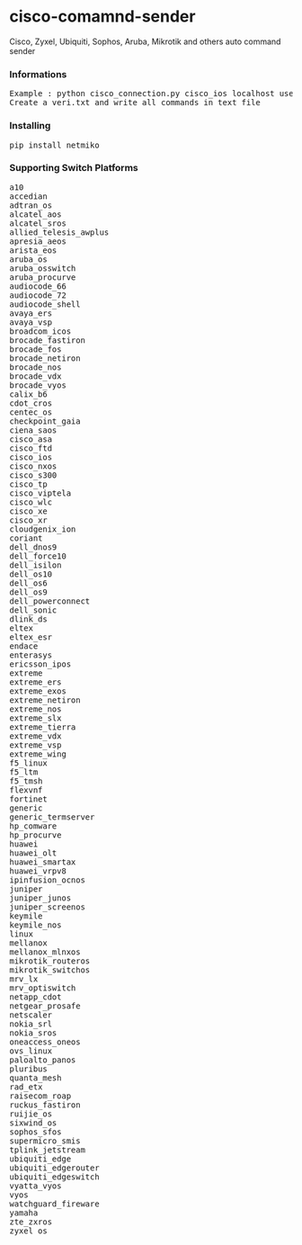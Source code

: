 # cisco-comamnd-sender
Cisco, Zyxel, Ubiquiti, Sophos, Aruba, Mikrotik and others auto command sender
<h3>Informations</h3>
<pre>
Example : python cisco_connection.py cisco_ios localhost user pass
Create a veri.txt and write all commands in text file
</pre>
<h3>Installing</h3>
<pre>
pip install netmiko
</pre>
<h3>Supporting Switch Platforms</h3>
<pre>
a10
accedian
adtran_os
alcatel_aos
alcatel_sros
allied_telesis_awplus
apresia_aeos
arista_eos
aruba_os
aruba_osswitch
aruba_procurve
audiocode_66
audiocode_72
audiocode_shell
avaya_ers
avaya_vsp
broadcom_icos
brocade_fastiron
brocade_fos
brocade_netiron
brocade_nos
brocade_vdx
brocade_vyos
calix_b6
cdot_cros
centec_os
checkpoint_gaia
ciena_saos
cisco_asa
cisco_ftd
cisco_ios
cisco_nxos
cisco_s300
cisco_tp
cisco_viptela
cisco_wlc
cisco_xe
cisco_xr
cloudgenix_ion
coriant
dell_dnos9
dell_force10
dell_isilon
dell_os10
dell_os6
dell_os9
dell_powerconnect
dell_sonic
dlink_ds
eltex
eltex_esr
endace
enterasys
ericsson_ipos
extreme
extreme_ers
extreme_exos
extreme_netiron
extreme_nos
extreme_slx
extreme_tierra
extreme_vdx
extreme_vsp
extreme_wing
f5_linux
f5_ltm
f5_tmsh
flexvnf
fortinet
generic
generic_termserver
hp_comware
hp_procurve
huawei
huawei_olt
huawei_smartax
huawei_vrpv8
ipinfusion_ocnos
juniper
juniper_junos
juniper_screenos
keymile
keymile_nos
linux
mellanox
mellanox_mlnxos
mikrotik_routeros
mikrotik_switchos
mrv_lx
mrv_optiswitch
netapp_cdot
netgear_prosafe
netscaler
nokia_srl
nokia_sros
oneaccess_oneos
ovs_linux
paloalto_panos
pluribus
quanta_mesh
rad_etx
raisecom_roap
ruckus_fastiron
ruijie_os
sixwind_os
sophos_sfos
supermicro_smis
tplink_jetstream
ubiquiti_edge
ubiquiti_edgerouter
ubiquiti_edgeswitch
vyatta_vyos
vyos
watchguard_fireware
yamaha
zte_zxros
zyxel_os
</pre>

